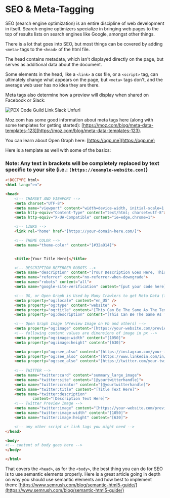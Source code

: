 # SEO & Meta-Tagging

SEO (search engine optimization) is an entire discipline of web development in itself.  Search engine optimizers specialize in bringing web pages to the top of results lists on search engines like Google, amongst other things.  

There is a lot that goes into SEO, but most things can be covered by adding `<meta>` tags to the `<head>` of the html file.  

The head contains metadata, which isn't displayed directly on the page, but serves as additional data about the document.  

Some elements in the head, like a `<link>` a css file, or a `<script>` tag, can ultimately change what appears on the page, but `<meta>` tags don't, and the average web user has no idea they are there.  

Meta tags also determine how a preview will display when shared on Facebook or Slack:

![PDX Code Guild Link Slack Unfurl](slack-unfurl.png)

Moz.com has some good information about meta tags here (along with some templates for getting started): [https://moz.com/blog/meta-data-templates-123](https://moz.com/blog/meta-data-templates-123).  

You can learn about Open Graph here: [https://ogp.me](https://ogp.me)  

Here is a template as well with some of the basics:
### Note: Any text in brackets will be completely replaced by text specific to your site (i.e.: `[https://example-website.com]`)
```html
<!DOCTYPE html>
<html lang="en">

<head>
	<!-- CHARSET AND VIEWPORT -->
	<meta charset="UTF-8">
	<meta name="viewport" content="width=device-width, initial-scale=1.0">
	<meta http-equiv="Content-Type" content="text/html; charset=utf-8">
	<meta http-equiv="X-UA-Compatible" content="ie=edge,chrome=1">

	<!-- LINKS -->
	<link rel="home" href="[https://your-domain-here.com/]">

	<!-- THEME COLOR -->
	<meta name="theme-color" content="[#32a914]">


	<title>[Your Title Here]</title>

	<!-- DESCRIPTION REFERRER ROBOTS -->
	<meta name="description" content="[Your Description Goes Here, This Is The Place Where SEOs Put Search Keywords]">
	<meta name="referrer" content="no-referrer-when-downgrade">
	<meta name="robots" content="all">
	<meta name="google-site-verification" content="[put your code here]" >

	<!-- OG, or Open Graph is Used by Many Crawlers to get Meta Data (facebook and others) -->
	<meta property="og:locale" content="en_US" />
	<meta property="og:type" content="website" />
	<meta property="og:title" content="[This Can Be The Same As The Text In The <title> Element]">
	<meta property="og:description" content="[This Can Be The Same As The Text In The <meta name='description'> Tag]">

	<!-- Open Graph Image (Preview Image on Fb and others) -->
	<meta property="og:image" content="[https://your-website.com/preview-image.png]">
	<!-- following content values are dimensions of image in px -->
	<meta property="og:image:width" content="[1050]">
	<meta property="og:image:height" content="[630]">

	<meta property="og:see_also" content="[https://instagram.com/your-ig-name/]">
	<meta property="og:see_also" content="[https://www.linkedin.com/in/your-linked-in-url/]">
	<meta property="og:see_also" content="[https://twitter.com/your-twitter-handle/]">
	
	<!-- TWITTER -->
	<meta name="twitter:card" content="summary_large_image">
	<meta name="twitter:site" content="[@yourtwitterhandle]">
	<meta name="twitter:creator" content="[@yourtwitterhandle]">
	<meta name="twitter:title" content="[Title Text Here]">
	<meta name="twitter:description"
			content="[Description Text Here]">
	<!-- Twitter Preview Image -->
	<meta name="twitter:image" content="[https://your-website.com/preview-image.png]">
	<meta name="twitter:image:width" content="[1050]">
	<meta name="twitter:image:height" content="[630]">

	<!-- any other script or link tags you might need -->
</head>

<body>
<!-- content of body goes here -->
</body>

</html>
```

That covers the `<head>`, as for the `<body>`, the best thing you can do for SEO is to use semantic elements properly.  Here is a great article going in depth on why you should use semantic elements and how best to implement them: [https://www.semrush.com/blog/semantic-html5-guide/](https://www.semrush.com/blog/semantic-html5-guide/)